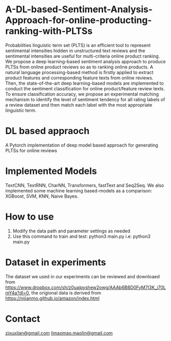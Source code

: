 # A-DL-based-Sentiment-Analysis-Approach-for-online-producting-ranking-with-PLTSs
Probabilities linguistic term set (PLTS) is an efficient tool to represent sentimental intensities hidden in unstructured text reviews and the sentimental intensities are useful for multi-criteria online product ranking. We propose a deep learning-based sentiment analysis approach to produce PLTSs from online product reviews so as to ranking online products. A natural language processing-based method is firstly applied to extract product features and corresponding feature texts from online reviews. Then, the state-of-the-art deep learning-based models are implemented to conduct the sentiment classification for online product/feature review texts. To ensure classification accuracy, we propose an experimental matching mechanism to identify the level of sentiment tendency for all rating labels of a review dataset and then match each label with the most appropriate linguistic term. 

# DL based appraoch
A Pytorch implementation of deep model based approach for generating PLTSs for online reviews

# Implemented Models
TextCNN, TextRNN, CharNN, Transformers, fastText and Seq2Seq.
We also implemented some machine learning based-models as a comparison: XGBoost, SVM, KNN, Naive Bayes.

# How to use
1. Modify the data path and parameter settings as needed
2. Use this command to train and test: python3 main.py
   i.e: python3 main.py
# Dataset in experiments
The dataset we used in our experiments can be reviewed and downloaed from https://www.dropbox.com/sh/z0uajpyshew2owg/AAAb6B8D0FyM7I3K_i70LmY4a?dl=0, the origional data is derived from https://nijianmo.github.io/amazon/index.html

# Contact
zixuxilan@gmail.com  limaomao.maolin@gmail.com


